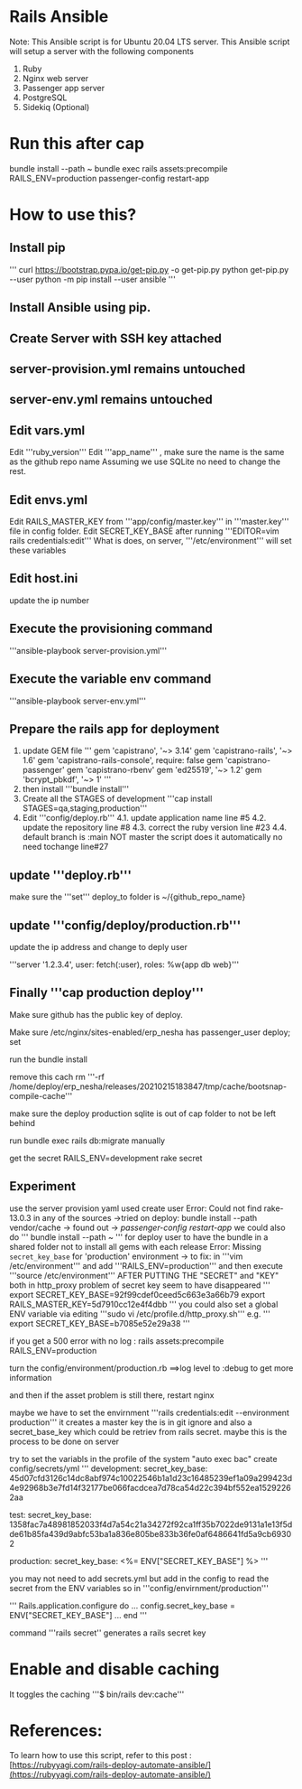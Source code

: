 # Rails Ansible

Note: This Ansible script is for Ubuntu 20.04 LTS server.
This Ansible script will setup a server with the following components

1. Ruby
2. Nginx web server
3. Passenger app server
4. PostgreSQL
5. Sidekiq (Optional)

# Run this after cap
bundle install --path ~
bundle exec rails assets:precompile RAILS_ENV=production
passenger-config restart-app



# How to use this?

## Install pip
'''
curl https://bootstrap.pypa.io/get-pip.py -o get-pip.py
python get-pip.py --user
python -m pip install --user ansible
'''
## Install Ansible using pip.
## Create Server with SSH key attached
## server-provision.yml remains untouched
## server-env.yml  remains untouched
## Edit vars.yml
Edit '''ruby_version'''
Edit '''app_name''' , make sure the name is the same as the github repo name
Assuming we use SQLite no need to change the rest.
## Edit envs.yml
Edit RAILS_MASTER_KEY from '''app/config/master.key'''
in '''master.key''' file in config folder.
Edit SECRET_KEY_BASE after running '''EDITOR=vim rails credentials:edit'''
What is does, on server, '''/etc/environment''' will set these variables
## Edit host.ini
update the ip number
## Execute the provisioning command
'''ansible-playbook server-provision.yml'''
## Execute the variable env command
'''ansible-playbook server-env.yml'''
## Prepare the rails app for deployment
1. update GEM file
'''
gem 'capistrano', '~> 3.14'
gem 'capistrano-rails', '~> 1.6'
gem 'capistrano-rails-console', require: false
gem 'capistrano-passenger'
gem 'capistrano-rbenv'
gem 'ed25519', '~> 1.2'
gem 'bcrypt_pbkdf', '~> 1'
'''
2. then install
'''bundle install'''
3. Create all the STAGES of development
'''cap install STAGES=qa,staging,production'''
4. Edit '''config/deploy.rb'''
4.1. update application name line #5
4.2. update the repository line #8
4.3. correct the ruby version line #23
4.4. default branch is :main NOT master the script does it automatically no need tochange line#27
## update '''deploy.rb'''
make sure the '''set''' deploy_to folder is ~/{github_repo_name}
## update '''config/deploy/production.rb'''
update the ip address and change to deply user

'''server '1.2.3.4', user: fetch(:user), roles: %w{app db web}'''

## Finally '''cap production deploy'''


Make sure github has the public key of deploy.

Make sure /etc/nginx/sites-enabled/erp_nesha has passenger_user deploy; set

run the bundle install

remove this cach rm '''-rf /home/deploy/erp_nesha/releases/20210215183847/tmp/cache/bootsnap-compile-cache'''

make sure the deploy production sqlite is out of cap folder to not be left behind

run bundle exec rails db:migrate manually 



get the secret
RAILS_ENV=development rake secret 

## Experiment
use the server provision yaml
used create user
Error: Could not find rake-13.0.3 in any of the sources ->tried on deploy: bundle install --path vendor/cache -> found out -> *passenger-config restart-app* we could also do ''' bundle install --path ~ ''' for deploy user to have the bundle in a shared folder not to install all gems with each release
Error: Missing `secret_key_base` for 'production' environment -> to fix: in '''vim /etc/environment''' and add '''RAILS_ENV=production''' and then execute '''source /etc/environment'''
AFTER PUTTING THE "SECRET" and "KEY" both in http_proxy problem of secret key seem to have disappeared
'''
export SECRET_KEY_BASE=92f99cdef0ceed5c663e3a66b79
export RAILS_MASTER_KEY=5d7910cc12e4f4dbb
'''
you could also set a global ENV variable via editing
'''sudo vi /etc/profile.d/http_proxy.sh'''
e.g.
'''
export SECRET_KEY_BASE=b7085e52e29a38
'''

if you get a 500 error with no log :
rails assets:precompile RAILS_ENV=production

turn the config/environment/production.rb ==>log level to :debug to get more information

and then if the asset problem is still there, restart nginx

maybe we have to set the envirnment '''rails credentials:edit --environment production'''
it creates a master key the is in git ignore and also a secret_base_key which could be retriev from rails secret. maybe this is the process to be done on server

try to set the variabls in the profile of the system "auto exec bac"
create config/secrets/yml
'''
development:
  secret_key_base: 45d07cfd3126c14dc8abf974c10022546b1a1d23c16485239ef1a09a299423d4e92968b3e7fd14f32177be066facdcea7d78ca54d22c394bf552ea15292262aa

test:
  secret_key_base: 1358fac7a48981852033f4d7a54c21a34272f92ca1ff35b7022de9131a1e13f5dde61b85fa439d9abfc53ba1a836e805be833b36fe0af6486641fd5a9cb69302

production:
  secret_key_base: <%= ENV["SECRET_KEY_BASE"] %>
'''

you may not need to add secrets.yml but add in the config to read the secret from the ENV variables
so in '''config/envirnment/production'''

'''
Rails.application.configure do
    ...
    config.secret_key_base = ENV["SECRET_KEY_BASE"]
    ...
end
'''



command '''rails secret'' generates a rails secret key

# Enable and disable caching
It toggles the caching
'''$ bin/rails dev:cache'''











# References:
To learn how to use this script, refer to this post : [https://rubyyagi.com/rails-deploy-automate-ansible/](https://rubyyagi.com/rails-deploy-automate-ansible/)